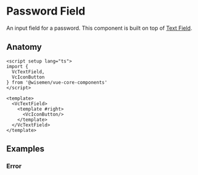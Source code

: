 # Password Field

An input field for a password.
This component is built on top of [Text Field](/packages/components-next/components/text-field/text-field.html).

<ComponentPreview name="password-field/examples/main" />

## Anatomy

```vue
<script setup lang="ts">
import {
  VcTextField,
  VcIconButton
} from '@wisemen/vue-core-components'
</script>

<template>
  <VcTextField>
    <template #right>
      <VcIconButton/>
    </template>
  </VcTextField>
</template>
```

<!-- @include: ./password-field-meta.md -->

## Examples

### Error

<ComponentPreview name="password-field/examples/error" />
